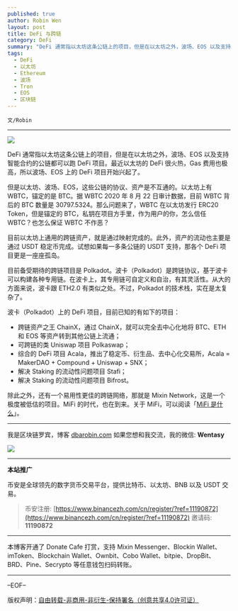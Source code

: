 ```yaml
---
published: true
author: Robin Wen
layout: post
title: DeFi 与跨链
category: DeFi
summary: "DeFi 通常指以太坊这条公链上的项目，但是在以太坊之外，波场、EOS 以及支持智能合约的公链都可以跑 DeFi 项目。最近以太坊的 DeFi 很火热，Gas 费用也极高，所以波场、EOS 上的 DeFi 项目开始兴起了。除此之外，还有一个易用性更佳的跨链网络，那就是 Mixin Network，这是一个极度被低估的项目。MiFi 的时代，也在到来。关于 MiFi，可以阅读「MiFi 是什么」。"
tags:
  - DeFi
  - 以太坊
  - Ethereum
  - 波场
  - Tron
  - EOS
  - 区块链
---
```


`文/Robin`

***

![](https://cdn.dbarobin.com/4q2ps5h.png)

DeFi 通常指以太坊这条公链上的项目，但是在以太坊之外，波场、EOS 以及支持智能合约的公链都可以跑 DeFi 项目。最近以太坊的 DeFi 很火热，Gas 费用也极高，所以波场、EOS 上的 DeFi 项目开始兴起了。

但是以太坊、波场、EOS，这些公链的协议、资产是不互通的。以太坊上有 WBTC，锚定的是 BTC。据 WBTC 2020 年 8 月 22 日审计数据，目前 WBTC 背后的 BTC 数量是 30797.5324。那么问题来了，WBTC 在以太坊发行 ERC20 Token，但是锚定的 BTC，私钥在项目方手里，作为用户的你，怎么信任 WBTC？也怎么保证 WBTC 不作恶？

目前以太坊上通用的跨链资产，就是通过映射完成的。此外，资产的流动也主要是通过 USDT 稳定币完成。试想如果每一多条公链的 USDT 支持，那各个 DeFi 项目更是一座座孤岛。

目前备受期待的跨链项目是 Polkadot。波卡（Polkadot）是跨链协议，基于波卡可以构建各种专用链。在波卡上，其专用链可自定义和自治，有其灵活性。从大的方面来说，波卡跟 ETH2.0 有类似之处。不过，Polkadot 的技术栈，实在是太复杂了。

波卡（Polkadot）上的 DeFi 项目，目前已知的有如下的项目：

* 跨链资产之王 ChainX，通过 ChainX，就可以完全去中心化地将 BTC、ETH 和 EOS 等资产转到其他公链上流通；
* 可跨链的类 Uniswap 项目 Polkaswap；
* 综合的 DeFi 项目 Acala，推出了稳定币、衍生品、去中心化交易所，Acala = MakerDAO + Compound + Uniswap + SNX；
* 解决 Staking 的流动性问题项目 Stafi；
* 解决 Staking 的流动性问题项目 Bifrost。

除此之外，还有一个易用性更佳的跨链网络，那就是 Mixin Network，这是一个极度被低估的项目。MiFi 的时代，也在到来。关于 MiFi，可以阅读「[MiFi 是什么](https://dbarobin.com/2020/09/03/mifi/)」。

***

我是区块链罗宾，博客 [dbarobin.com](https://dbarobin.com/)
如果您想和我交流，我的微信: **Wentasy**

![](https://cdn.dbarobin.com/v4yywe2.png)

***

**本站推广**

币安是全球领先的数字货币交易平台，提供比特币、以太坊、BNB 以及 USDT 交易。

> 币安注册: [https://www.binancezh.com/cn/register/?ref=11190872](https://www.binancezh.com/cn/register/?ref=11190872)
> 邀请码: **11190872**

***

本博客开通了 Donate Cafe 打赏，支持 Mixin Messenger、Blockin Wallet、imToken、Blockchain Wallet、Ownbit、Cobo Wallet、bitpie、DropBit、BRD、Pine、Secrypto 等任意钱包扫码转账。

<center>
    <div class="--donate-button"
         data-button-id="f8b9df0d-af9a-460d-8258-d3f435445075"
    ></div>
</center>

***

–EOF–

版权声明：[自由转载-非商用-非衍生-保持署名（创意共享4.0许可证）](http://creativecommons.org/licenses/by-nc-nd/4.0/deed.zh)